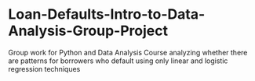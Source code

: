 # Loan-Defaults-Intro-to-Data-Analysis-Group-Project
Group work for Python and Data Analysis Course analyzing whether there are patterns for borrowers who default using only linear and logistic regression techniques
